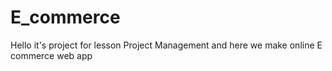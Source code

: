 # E_commerce
Hello it's project for lesson Project Management and here we make online E commerce web app
